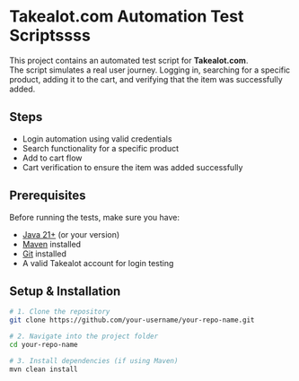 # Takealot.com Automation Test Scriptssss

This project contains an automated test script for **Takealot.com**.  
The script simulates a real user journey. Logging in, searching for a specific product, adding it to the cart, and verifying that the item was successfully added.

## Steps

- Login automation using valid credentials  
- Search functionality for a specific product  
- Add to cart flow  
- Cart verification to ensure the item was added successfully


## Prerequisites

Before running the tests, make sure you have:

- [Java 21+](https://www.oracle.com/java/technologies/downloads/) (or your version)  
- [Maven](https://maven.apache.org/) installed  
- [Git](https://git-scm.com/) installed  
- A valid Takealot account for login testing

## Setup & Installation

```bash
# 1. Clone the repository
git clone https://github.com/your-username/your-repo-name.git

# 2. Navigate into the project folder
cd your-repo-name

# 3. Install dependencies (if using Maven)
mvn clean install
